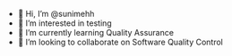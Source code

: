 - 👋 Hi, I’m @sunimehh
- 👀 I’m interested in testing
- 🌱 I’m currently learning Quality Assurance
- 💞️ I’m looking to collaborate on Software Quality Control

<!---
sunimehh/sunimehh is a ✨ special ✨ repository because its `README.md` (this file) appears on your GitHub profile.
You can click the Preview link to take a look at your changes.
--->
